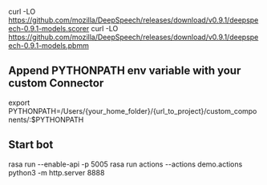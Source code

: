 curl -LO https://github.com/mozilla/DeepSpeech/releases/download/v0.9.1/deepspeech-0.9.1-models.scorer
curl -LO https://github.com/mozilla/DeepSpeech/releases/download/v0.9.1/deepspeech-0.9.1-models.pbmm


## Append PYTHONPATH env variable with your custom Connector

export PYTHONPATH=/Users/{your_home_folder}/{url_to_project}/custom_components/:$PYTHONPATH

## Start bot
rasa run --enable-api -p 5005
rasa run actions --actions demo.actions
python3 -m http.server 8888

